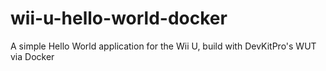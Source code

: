 # wii-u-hello-world-docker
A simple Hello World application for the Wii U, build with DevKitPro's WUT via Docker
